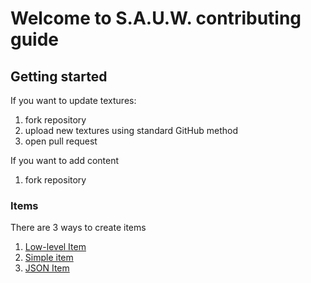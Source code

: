# Welcome to S.A.U.W. contributing guide

## Getting started

If you want to update textures:

1. fork repository
2. upload new textures using standard GitHub method
3. open pull request

If you want to add content

1. fork repository

### Items

There are 3 ways to create items

1. [Low-level Item](items/low-level.md)
2. [Simple item]()
3. [JSON Item]()